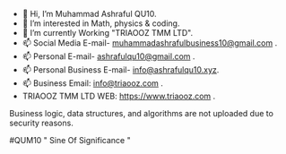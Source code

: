 - 👋 Hi, I’m Muhammad Ashraful QU10.
- 👀 I’m interested in Math, physics & coding.
- 🌱 I’m currently Working "TRIAOOZ TMM LTD".
- 📫 Social Media E-mail- muhammadashrafulbusiness10@gmail.com .
- 📫 Personal E-mail- ashrafulqu10@gmail.com .
- 📫 Personal Business E-mail- info@ashrafulqu10.xyz.
- 📫 Business Email: info@triaooz.com .
- TRIAOOZ TMM LTD WEB: https://www.triaooz.com .


Business logic, data structures, and algorithms are not uploaded due to security reasons.
  
#QUM10 " Sine Of Significance "
<!---
ASHRAFUL-QU10/ASHRAFUL-QU10 is a ✨ special ✨ repository because its `README.md` (this file) appears on your GitHub profile.
You can click the Preview link to take a look at your changes.
--->
